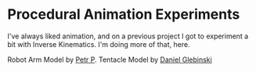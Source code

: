 # Procedural Animation Experiments
I've always liked animation, and on a previous project I got to experiment a bit with Inverse Kinematics. I'm doing more of that, here.

Robot Arm Model by [Petr P](https://3dwarehouse.sketchup.com/model/92e064854f4dd504c8ab9067fbd9681d/Robotic-Arm-stainless-steel-R6Stainless).
Tentacle Model by [Daniel Glebinski](https://sketchfab.com/models/8fcc783af94246a0b8febf424a4b96b9#)